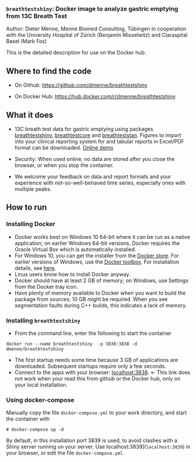 ### `breathtestshiny`: Docker image to analyze gastric emptying from 13C Breath Test

Author: Dieter Menne, Menne Biomed Consulting, Tübingen in cooperation with the University Hospital of Zürich (Benjamin Misselwitz) and Claraspital Basel (Mark Fox)

This is the detailed description for use on the Docker hub.

## Where to find the code

- On Github: https://github.com/dmenne/breathtestshiny

- On Docker Hub: https://hub.docker.com/r/dmenne/breathtestshiny

## What it does

- 13C breath test data for gastric emptying using packages [breathtestshiny](https://github.com/dmenne/breathtestshiny), [breathtestcore](https://github.com/dmenne/breathtestcore) and [breathteststan](https://github.com/dmenne/breathteststan). Figures to import into your clinical reporting system for and tabular reports in Excel/PDF format can be downloaded. [Online demo](https://apps.menne-biomed.de/breathtestshiny/)

- Security: When used online, no data are stored after you close the browser, or when you stop the container.

- We welcome your feedback on data and report formats and your experience with not-so-well-behaved time series, especially ones with multiple peaks.   

## How to run

### Installing Docker 
- Docker works best on Windows 10 64-bit where it can be run as a native application;  on earlier Windows 64-bit versions, Docker requires the Oracle Virtual Box which is automatically installed. 
- For Windows 10, you can get the installer from the [Docker store](https://store.docker.com/editions/community/docker-ce-desktop-windows). For earlier versions of Windows, use the [Docker toolbox](https://www.docker.com/products/docker-toolbox). For installation details, see [here](https://docs.docker.com/docker-for-windows/install/).  
- Linux users know how to install Docker anyway. 
- Docker should have at least 2 GB of memory; on Windows, use Settings from the Docker tray icon. 
- Have plenty of memory available to Docker when you want to build the package from sources; 10 GB might be required. When you see segmentation faults during C++ builds, this indicates a lack of memory.

### Installing `breathtestshiny` 
- From the command line, enter the following to start the container

```
docker run --name breathtestshiny  -p 3838:3838 -d dmenne/breathtestshiny
```

- The first startup needs some time because 3 GB of applications are downloaded. Subsequent startups require only a few seconds.
- Connect to the apps with your browser: [localhost:3838](`localhost:3838`). <- This link does not work when your read this from github or the Docker hub, only on your local installation.

### Using docker-compose

Manually copy the file `docker-compose.yml` to your work directory, and start the container  with

`# docker-compose up -d` 

By default, in this installation port 3839 is used, to avoid clashes with a Shiny server running on your server.
Use localhost:3839](`localhost:3839`) in your browser, or edit the file `docker-compose.yml`.


